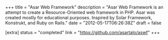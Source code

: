 +++
title = "Asar Web Framework"
description = "Asar Web Framework is an attempt to create a Resource-Oriented web framework in PHP. Asar was created mostly for educational purposes. Inspired by Solar Framework, Konstrukt, and Ruby on Rails."
date = "2012-05-17T06:26:38Z"
draft = false

[extra]
status = "completed"
link = "https://github.com/asartalo/aswf"
+++

